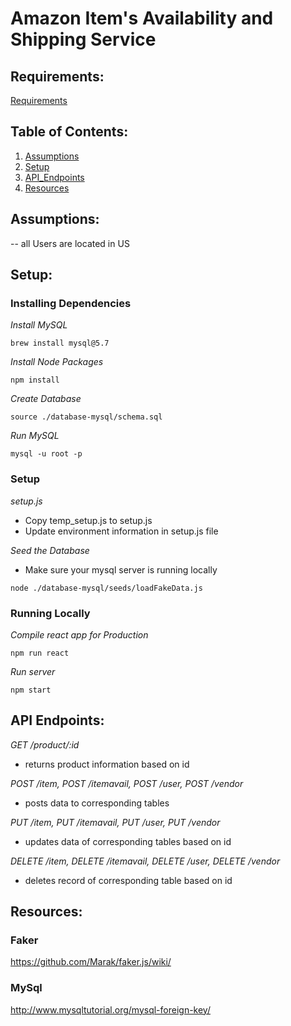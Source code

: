 # Amazon Item's Availability and Shipping Service

## Requirements:

[Requirements](https://docs.google.com/spreadsheets/d/1jAmQhyiLWy7RlhhKkWwPfVqF4SVUXgnY1TYL2BAQMh4/edit#gid=2131387446)

## Table of Contents:

1. [Assumptions](#Assumptions)
1. [Setup](#Setup)
1. [API_Endpoints](#API_Endpoints) 
1. [Resources](#Resources)

## Assumptions:

-- all Users are located in US


## Setup:

### Installing Dependencies
*Install MySQL*
```console
brew install mysql@5.7
```

*Install Node Packages*
```console
npm install
```

*Create Database*
```mysql
source ./database-mysql/schema.sql
```

*Run MySQL*
```console
mysql -u root -p
```

### Setup
*setup.js*
- Copy temp_setup.js to setup.js
- Update environment information in setup.js file

*Seed the Database*
- Make sure your mysql server is running locally
```console
node ./database-mysql/seeds/loadFakeData.js
```

### Running Locally
*Compile react app for Production*
```console
npm run react
```

*Run server*
```console
npm start
```

## API Endpoints:
*GET /product/:id*
- returns product information based on id 

*POST /item, POST /itemavail, POST /user, POST /vendor*
- posts data to corresponding tables

*PUT /item, PUT /itemavail, PUT /user, PUT /vendor*
- updates data of corresponding tables based on id

*DELETE /item, DELETE /itemavail, DELETE /user, DELETE /vendor*
- deletes record of corresponding table based on id

## Resources:

### Faker
https://github.com/Marak/faker.js/wiki/

### MySql
http://www.mysqltutorial.org/mysql-foreign-key/


